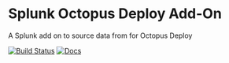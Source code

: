# Splunk Octopus Deploy Add-On

A Splunk add on to source data from for Octopus Deploy

[![Build Status](https://travis-ci.org/merbla/splunk-octopusdeploy-add-on.svg?branch=master)](https://travis-ci.org/merbla/splunk-octopusdeploy-add-on) 
[![Docs](https://readthedocs.org/projects/splunk-octopusdeploy-add-on/badge/?version=latest)](http://splunk-octopusdeploy-add-on.readthedocs.io/en/latest/?badge=latest)
                
